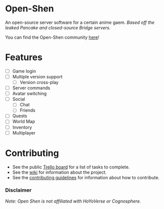 # Open-Shen
An open-source server software for a certain anime gaem.
*Based off the leaked Pancake and closed-source Bridge servers.*

You can find the Open-Shen community [here](https://discord.gg/sJ7VatCYvZ)!

# Features
- [ ] Game login
- [ ] Multiple version support
    - [ ] Version cross-play
- [ ] Server commands
- [ ] Avatar switching
- [ ] Social
    - [ ] Chat
    - [ ] Friends
- [ ] Quests
- [ ] World Map
- [ ] Inventory
- [ ] Multiplayer

# Contributing
- See the public [Trello board](https://trello.com/b/2RO9vnK0/open-shen) for a list of tasks to complete.
- See the [wiki](https://github.com/KingRainbow44/Open-Shen/wiki) for information about the project.
- See the [contributing guidelines](https://KingRainbow44/Open-Shen/blob/stable/CONTRIBUTING.md) for information about
  how to contribute.

### Disclaimer
*Note: Open Shen is not affiliated with HoYoVerse or Cognosphere.*